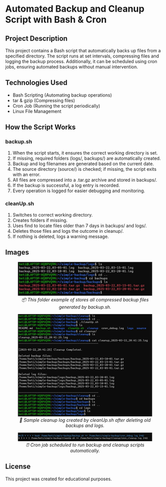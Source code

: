 # Automated Backup and Cleanup Script with Bash & Cron

## Project Description

This project contains a Bash script that automatically backs up files from a specified directory.
The script runs at set intervals, compressing files and logging the backup process.
Additionally, it can be scheduled using cron jobs, ensuring automated backups without manual intervention.

## Technologies Used

- Bash Scripting (Automating backup operations)
- tar & gzip (Compressing files)
- Cron Job (Running the script periodically)
- Linux File Management

## How the Script Works

### backup.sh
1) When the script starts, it ensures the correct working directory is set.
2) If missing, required folders (logs/, backups/) are automatically created.
3) Backup and log filenames are generated based on the current date.
4) The source directory (source/) is checked; if missing, the script exits with an error.
5) All files are compressed into a .tar.gz archive and stored in backups/.
6) If the backup is successful, a log entry is recorded.
7) Every operation is logged for easier debugging and monitoring.

### cleanUp.sh
1) Switches to correct working directory.
2) Creates folders if missing.
3) Uses find to locate files older than 7 days in backups/ and logs/.
4) Deletes those files and logs the outcome in cleanup/.
5) If nothing is deleted, logs a warning message.

## Images

</figure><figure style="text-align: center;">
  <img src="imagesExample/backups.jpg" alt="Backups" width="700"/>
  <figcaption><i>📦 This folder example of stores all compressed backup files generated by backup.sh.</i></figcaption>
</figure>


<figure style="text-align: center;">
  <img src="imagesExample/cleanup.jpg" alt="Cleanup Log Output" width="700"/>
  <figcaption><i>🧹 Sample cleanup log created by cleanUp.sh after deleting old backups and logs.</i></figcaption>
</figure>


<figure style="text-align: center;">
  <img src="imagesExample/crontab.jpg" alt="Crontab" width="700"/>
  <figcaption><i>⏰ Cron job scheduled to run backup and cleanup scripts automatically.</i></figcaption>
</figure>

## License
This project was created for educational purposes.
